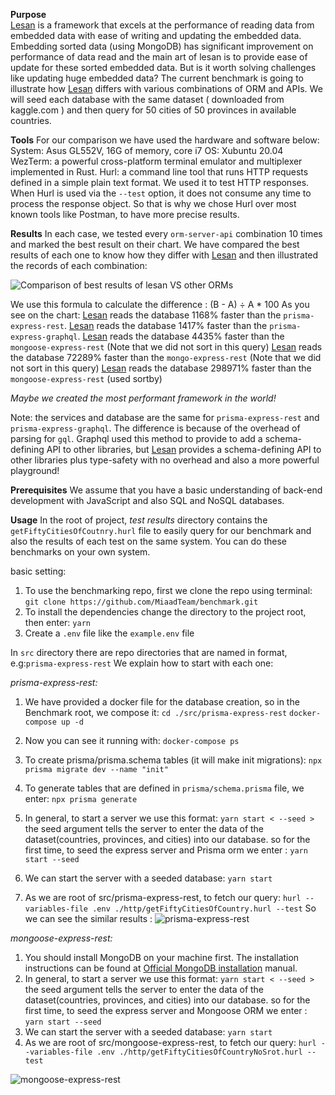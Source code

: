 **Purpose**  
[Lesan](https://github.com/MiaadTeam/lesan) is a framework that excels at the performance of reading data from embedded data with ease of writing and updating the embedded data.
Embedding sorted data (using MongoDB) has significant improvement on performance of data read and the main art of lesan is to provide ease of update for these sorted embedded data. But is it worth solving challenges like updating huge embedded data? 
The current benchmark is going to illustrate how [Lesan](https://github.com/MiaadTeam/lesan) differs with various combinations of ORM and APIs.
We will seed each database with the same dataset ( downloaded from kaggle.com ) and then query for 50 cities of 50 provinces in available countries.

**Tools**
For our comparison we have used the hardware and software below:
System: Asus GL552V, 16G of memory, core i7
OS: Xubuntu 20.04
WezTerm: a powerful cross-platform terminal emulator and multiplexer implemented in Rust.
Hurl: a command line tool that runs HTTP requests defined in a simple plain text format. We used it to test HTTP responses. When Hurl is used via the `--test` option, it does not consume any time to process the response object. So that is why we chose Hurl over most known tools like Postman, to have more precise results.

**Results**
In each case, we tested every `orm-server-api` combination 10 times and marked the best result on their chart. We have compared the best results of each one to know how they differ with [Lesan](https://github.com/MiaadTeam/lesan) and then illustrated the records of each combination:  

![Comparison of best results of lesan VS other ORMs](https://mermaid.ink/svg/pako:eNqFU8tq3DAU_ZWLIJCA4_FTtrwrtM2m0EVKCcEbjS2PRfVwLTnMdJh_71WcR2co7cb4HOmce3R1dSSd7QVpyNUVeAtOCJiFW5R3YI2SRjQwej-5ZrPRYtZc9rGST2LTmh033rcGAFrvpVcCvo0CtsL5d4cBselGzecfwQ887nBc4-fgvNANfHCLg7svZZl9jyCld0GihbbzIYLOzkJWEXy9b-Bh2S7GL5AlcVLANUgDWiolneis6R3cYIoQBXruxWeLQT08rAzfS_fCXLmVQpWXGGeQs1uPAEo4bm57YewtpvcYJk9AO1xpIHlG59K18MpNs3Sa34r9hFL3qqcFCwarHMG53o9y_rt8N_Np_KlQxKr83QHBRXg7-3GltDU7a504iwDXxnpwuEv0NxGUNaPrgVbDgC-7MZwZ_suNFWlyZvdMXLRI7v8TMNjB9gAczILTJTuY7LQo_hJHqFAqr-uK5X_cxUqQiLwMJA7vMZRpCY6XFi1p8LcXA8cZbElrTriVL97eH0xHGj8vIiLLFAblo-TYbU2agSv3xn7qpbfzG6ks7wXCI_GHKbyUnXQeLfH-B7kL_DIrpF-fSViOd9KPyzburN442Y8cr-qJ0Q3NaM2zXNAq52We9902ZfWQFenQV0macXI6RWTi5tFa_RoVYSiyJ00WVwUtWZJWSYlqWkfkQJo0z-I8TRhjZZGUVZ1l6PHr2SCNi5wWaZ2xgiWUpjQ7_QbqCjyw
 "Comparison of best results of clean VS other ORMs")
 
 We use this formula to calculate the difference : (B - A) ÷ A * 100
 As you see on the chart:
 [Lesan](https://github.com/MiaadTeam/lesan) reads the database 1168% faster than the `prisma-express-rest`.
 [Lesan](https://github.com/MiaadTeam/lesan) reads the database 1417% faster than the `prisma-express-graphql`.
 [Lesan](https://github.com/MiaadTeam/lesan) reads the database 4435% faster than the `mongoose-express-rest` (Note that we did not sort in this query)
 [Lesan](https://github.com/MiaadTeam/lesan) reads the database 72289% faster than the `mongo-express-rest` (Note that we did not sort in this query)
[Lesan](https://github.com/MiaadTeam/lesan) reads the database 298971% faster than the `mongoose-express-rest` (used sortby)

*Maybe we created the most performant framework in the world!*

Note: the services and database are the same for `prisma-express-rest` and `prisma-express-graphql`. The difference is because of the overhead of parsing for `gql`. Graphql used this method to provide to add a schema-defining API to other libraries, but [Lesan](https://github.com/MiaadTeam/lesan) provides a schema-defining API to other libraries plus type-safety with no overhead and also a more powerful playground!


**Prerequisites**
We assume that you have a basic understanding of back-end development with JavaScript and also SQL and NoSQL databases.

**Usage**
In the root of project, *test results* directory contains the `getFiftyCitiesOfCoutnry.hurl` file to easily query for our benchmark and also the results of each test on the same system. You can do these benchmarks on your own system.

basic setting:
1. To use the benchmarking repo, first we clone the repo using terminal:
   `git clone https://github.com/MiaadTeam/benchmark.git`
2. To install the dependencies change the directory to the project root, then enter: `yarn` 
3. Create a `.env` file like the `example.env` file

In `src` directory there are repo directories that are named in <orm-server-api> format, e.g:`prisma-express-rest`
We explain how to start with each one:

*prisma-express-rest:*
1. We have provided a docker file for the database creation,
  so in the Benchmark root, we compose it:
   `cd ./src/prisma-express-rest`
   `docker-compose up -d`

2. Now you can see it running with: 
   `docker-compose ps`
3. To create prisma/prisma.schema tables (it will make init migrations):
   `npx prisma migrate dev --name "init"`
4. To generate tables that are defined in `prisma/schema.prisma` file, we enter:
   `npx prisma generate`
5. In general, to start a server we use this format: `yarn start < --seed >`
  the seed argument tells the server to enter the data of the dataset(countries, provinces, and cities) into our database.
  so for the first time, to seed the express server and Prisma orm we enter :
   `yarn start --seed`
6. We can start the server with a seeded database:
   `yarn start`
7. As we are root of src/prisma-express-rest, to fetch our query:
   `hurl --variables-file .env ./http/getFiftyCitiesOfCountry.hurl --test`
So we can see the similar results :
![prisma-express-rest](.test-results/prisma-express-rest/results.png "prisma-express-rest ( PostgreSQL )")

*mongoose-express-rest:*
1. You should install MongoDB on your machine first. The installation instructions can be found at [Official MongoDB installation](https://www.mongodb.com/docs/manual/installation/) manual.
2. In general, to start a server we use this format: `yarn start < --seed >`
the seed argument tells the server to enter the data of the dataset(countries, provinces, and cities) into our database.
  so for the first time, to seed the express server and Mongoose ORM we enter :
   `yarn start --seed`
3. We can start the server with a seeded database:
   `yarn start`
4.  As we are root of src/mongoose-express-rest, to fetch our query:
      `hurl --variables-file .env ./http/getFiftyCitiesOfCountryNoSrot.hurl --test`

![mongoose-express-rest](.test-results/mongoose-express-rest/results.png "mongoose-express-rest ( No sort )")
